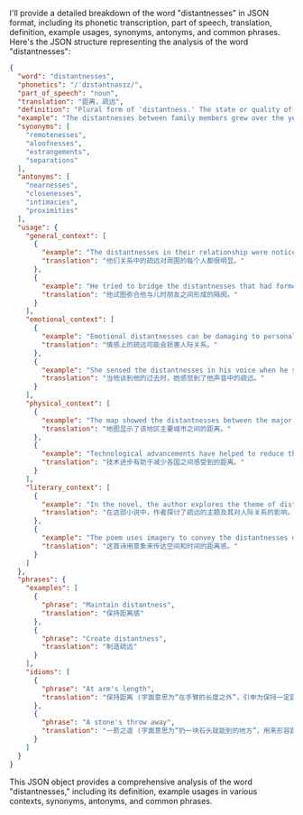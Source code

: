 I'll provide a detailed breakdown of the word "distantnesses" in JSON format, including its phonetic transcription, part of speech, translation, definition, example usages, synonyms, antonyms, and common phrases. Here's the JSON structure representing the analysis of the word "distantnesses":

```json
{
  "word": "distantnesses",
  "phonetics": "/ˈdɪstəntnəsɪz/",
  "part_of_speech": "noun",
  "translation": "距离，疏远",
  "definition": "Plural form of 'distantness.' The state or quality of being distant; lack of emotional closeness or physical proximity.",
  "example": "The distantnesses between family members grew over the years due to misunderstandings and lack of communication.",
  "synonyms": [
    "remotenesses",
    "aloofnesses",
    "estrangements",
    "separations"
  ],
  "antonyms": [
    "nearnesses",
    "closenesses",
    "intimacies",
    "proximities"
  ],
  "usage": {
    "general_context": [
      {
        "example": "The distantnesses in their relationship were noticeable to everyone around them.",
        "translation": "他们关系中的疏远对周围的每个人都很明显。"
      },
      {
        "example": "He tried to bridge the distantnesses that had formed between him and his childhood friends.",
        "translation": "他试图弥合他与儿时朋友之间形成的隔阂。"
      }
    ],
    "emotional_context": [
      {
        "example": "Emotional distantnesses can be damaging to personal relationships.",
        "translation": "情感上的疏远可能会损害人际关系。"
      },
      {
        "example": "She sensed the distantnesses in his voice when he spoke of his past.",
        "translation": "当他谈到他的过去时，她感觉到了他声音中的疏远。"
      }
    ],
    "physical_context": [
      {
        "example": "The map showed the distantnesses between the major cities in the region.",
        "translation": "地图显示了该地区主要城市之间的距离。"
      },
      {
        "example": "Technological advancements have helped to reduce the perceived distantnesses between countries.",
        "translation": "技术进步有助于减少各国之间感受到的距离。"
      }
    ],
    "literary_context": [
      {
        "example": "In the novel, the author explores the theme of distantnesses and its impact on human connection.",
        "translation": "在这部小说中，作者探讨了疏远的主题及其对人际关系的影响。"
      },
      {
        "example": "The poem uses imagery to convey the distantnesses of space and time.",
        "translation": "这首诗用意象来传达空间和时间的距离感。"
      }
    ]
  },
  "phrases": {
    "examples": [
      {
        "phrase": "Maintain distantness",
        "translation": "保持距离感"
      },
      {
        "phrase": "Create distantness",
        "translation": "制造疏远"
      }
    ],
    "idioms": [
      {
        "phrase": "At arm's length",
        "translation": "保持距离 (字面意思为“在手臂的长度之外”，引申为保持一定距离，不亲近)"
      },
      {
        "phrase": "A stone's throw away",
        "translation": "一箭之遥 (字面意思为“扔一块石头就能到的地方”，用来形容距离很近，但与 distantness 的含义相反)"
      }
    ]
  }
}
```

This JSON object provides a comprehensive analysis of the word "distantnesses," including its definition, example usages in various contexts, synonyms, antonyms, and common phrases.
 
